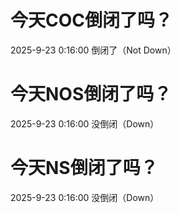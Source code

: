 # 今天COC倒闭了吗？

2025-9-23 0:16:00 倒闭了（Not Down）

# 今天NOS倒闭了吗？

2025-9-23 0:16:00 没倒闭（Down）

# 今天NS倒闭了吗？

2025-9-23 0:16:00 没倒闭（Down）

